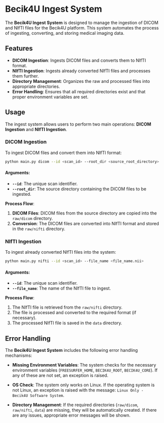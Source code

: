 
# Becik4U Ingest System

The **Becik4U Ingest System** is designed to manage the ingestion of DICOM and NIfTI files for the Becik4U platform. This system automates the process of ingesting, converting, and storing medical imaging data.

## Features

- **DICOM Ingestion**: Ingests DICOM files and converts them to NIfTI format.
- **NIfTI Ingestion**: Ingests already converted NIfTI files and processes them further.
- **Directory Management**: Organizes the raw and processed files into appropriate directories.
- **Error Handling**: Ensures that all required directories exist and that proper environment variables are set.

## Usage

The ingest system allows users to perform two main operations: **DICOM Ingestion** and **NIfTI Ingestion**.

### DICOM Ingestion

To ingest DICOM files and convert them into NIfTI format:

```bash
python main.py dicom --id <scan_id> --root_dir <source_root_directory>
```

#### Arguments:
- **`--id`**: The unique scan identifier.
- **`--root_dir`**: The source directory containing the DICOM files to be ingested.

**Process Flow**:
1. **DICOM Files**: DICOM files from the source directory are copied into the `raw/dicom` directory.
2. **Conversion**: The DICOM files are converted into NIfTI format and stored in the `raw/nifti` directory.

### NIfTI Ingestion

To ingest already converted NIfTI files into the system:

```bash
python main.py nifti --id <scan_id> --file_name <file_name.nii>
```

#### Arguments:
- **`--id`**: The unique scan identifier.
- **`--file_name`**: The name of the NIfTI file to ingest.

**Process Flow**:
1. The NIfTI file is retrieved from the `raw/nifti` directory.
2. The file is processed and converted to the required format (if necessary).
3. The processed NIfTI file is saved in the `data` directory.

## Error Handling

The **Becik4U Ingest System** includes the following error handling mechanisms:

- **Missing Environment Variables**: The system checks for the necessary environment variables (`FREESURFER_HOME`, `BECIK4U_ROOT`, `BECIK4U_CORE`). If any of these are not set, an exception is raised.

- **OS Check**: The system only works on Linux. If the operating system is not Linux, an exception is raised with the message: `Linux Only - Becik4U Software System`.

- **Directory Management**: If the required directories (`raw/dicom`, `raw/nifti`, `data`) are missing, they will be automatically created. If there are any issues, appropriate error messages will be shown.
